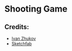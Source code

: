 # Shooting Game


## Credits:
 - [Ivan Zhukov](https://github.com/JI0PATA)
 - [Sketchfab](https://sketchfab.com/)
